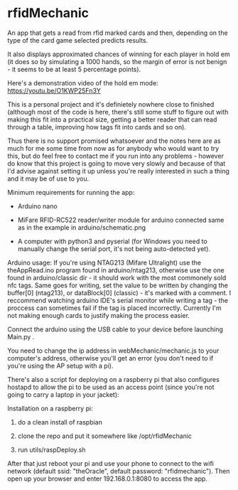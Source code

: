 # rfidMechanic
An app that gets a read from rfid marked cards and then, depending on the type of the card game selected predicts results.

It also displays approximated chances of winning for each player in hold em (it does so by simulating a 1000 hands, so the margin of error is not benign - it seems to be at least 5 percentage points).

Here's a demonstration video of the hold em mode:
https://youtu.be/O1KWP25Fn3Y

This is a personal project and it's definietely nowhere close to finished (although most of the code is here, there's still some stuff to figure out with making this fit into a practical size, getting a better reader that can read through a table, improving how tags fit into cards and so on).

Thus there is no support promised whatsoever and the notes here are as much for me some time from now as for anybody who would want to try this, but do feel free to contact me if you run into any problems - however do know that this project is going to move very slowly and because of that I'd advise against setting it up unless you're really interested in such a thing and it may be of use to you.

Minimum requirements for running the app:

  - Arduino nano

  - MiFare RFID-RC522 reader/writer module for arduino connected same as in the example in arduino/schematic.png
  
  - A computer with python3 and pyserial (for Windows you need to manually change the serial port, it's not being auto-detected yet).

Arduino usage:
If you're using NTAG213 (Mifare Ultralight) use the theAppRead.ino program found in arduino/ntag213, otherwise use the one found in arduino/classic dir - it should work with the most commonely sold nfc tags. Same goes for writing, set the value to be written by changing the buffer[0] (ntag213), or dataBlock[0] (classic) - it's marked with a comment. I reccommend watching arduino IDE's serial monitor while writing a tag - the proccess can sometimes fail if the tag is placed incorrectly. Currently I'm not making enough cards to justify making the process easier.

Connect the arduino using the USB cable to your device before launching Main.py .

You need to change the ip address in webMechanic/mechanic.js to your computer's address, otherwise you'll get an error (you don't need to if you're using the AP setup with a pi). 

There's also a script for deploying on a raspberry pi that also configures hostapd to allow the pi to be used as an access point (since you're not going to carry a laptop in your jacket):


Installation on a raspberry pi:
1) do a clean install of raspbian

2) clone the repo and put it somewhere like /opt/rfidMechanic

3) run utils/raspDeploy.sh

After that just reboot your pi and use your phone to connect to the wifi network (default ssid: "theOracle", default password: "rfidmechanic"). Then open up your browser and enter 192.168.0.1:8080 to access the app. 
